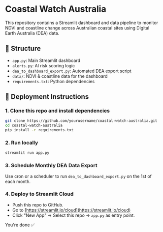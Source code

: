 
# Coastal Watch Australia

This repository contains a Streamlit dashboard and data pipeline to monitor NDVI and coastline change across Australian coastal sites using Digital Earth Australia (DEA) data.

## 🧱 Structure

- `app.py`: Main Streamlit dashboard
- `alerts.py`: AI risk scoring logic
- `dea_to_dashboard_export.py`: Automated DEA export script
- `data/`: NDVI & coastline data for the dashboard
- `requirements.txt`: Python dependencies

## 🚀 Deployment Instructions

### 1. Clone this repo and install dependencies

```bash
git clone https://github.com/yourusername/coastal-watch-australia.git
cd coastal-watch-australia
pip install -r requirements.txt
```

### 2. Run locally

```bash
streamlit run app.py
```

### 3. Schedule Monthly DEA Data Export

Use cron or a scheduler to run `dea_to_dashboard_export.py` on the 1st of each month.

### 4. Deploy to Streamlit Cloud

- Push this repo to GitHub.
- Go to [https://streamlit.io/cloud](https://streamlit.io/cloud)
- Click "New App" → Select this repo → `app.py` as entry point.

You're done ✅

